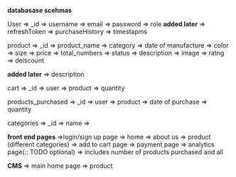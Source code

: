 **databasase scehmas**

User
=> _id
=> username
=> email
=> password
=> role
**added later**
=> refreshToken
=> purchaseHistory
=> timestapms

product
=> _id
=> product_name
=> category
=> date of manufacture
=> color
=> size
=> price
=> total_numbers
=> status
=> description
=> image
=> ratng
=> deiscount

**added later**
=> description


cart
=> _id
=> user
=> product
=> quantity


products_purchased
=> _id
=> user
=> product
=> date of purchase
=> quantity


categories
=> _id
=> name
=> 






**front end pages**
=>login/sign up page
=> home
=> about us
=> product (different categories)
=> add to cart page
=> payment page
=> analytics page(:: TODO optional) => includes number of products purchased and all


**CMS**
=> main home page
=> product

